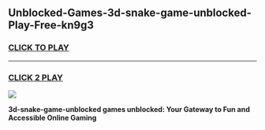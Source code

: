
## Unblocked-Games-3d-snake-game-unblocked-Play-Free-kn9g3
<h3>
<a href="https://premium76.site?title=3d-snake-game-unblocked&ref=18A1">CLICK TO PLAY</a></h3>
<hr>

<h3>
<a href="https://premium76.site?title=3d-snake-game-unblocked&ref=18A1">CLICK 2 PLAY</a>
  
</h3>

<a href="https://premium76.site?title=3d-snake-game-unblocked&ref=18A1"><img src="https://clearcache.store/games.png"></a>


**3d-snake-game-unblocked games unblocked: Your Gateway to Fun and Accessible Online Gaming**

